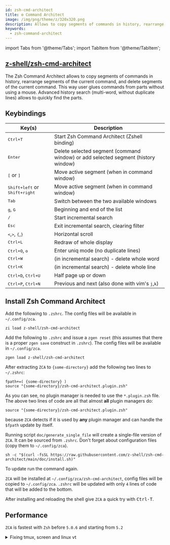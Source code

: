 ```yaml
---
id: zsh-cmd-architect
title: ⚙️ Command Architect
image: /img/png/theme/z/320x320.png
description: Allows to copy segments of commands in history, rearrange segments of the current command, and delete segments of the current command.
keywords:
  - zsh-command-architect
---
```


<!-- @format -->

import Tabs from '@theme/Tabs'; import TabItem from '@theme/TabItem';

## <i class="fa-brands fa-github"></i> [z-shell/zsh-cmd-architect][zsh-cmd-architect]

The Zsh Command Architect allows to copy segments of commands in history, rearrange segments of the current command, and delete segments of the current command. This way user glues commands from parts without using a mouse. Advanced history search (multi-word, without duplicate lines) allows to quickly find the parts.

## Keybindings

| Key(s)                                                                                      | Description                                                                       |
| ------------------------------------------------------------------------------------------- | --------------------------------------------------------------------------------- |
| <kbd><kbd><samp>Ctrl</samp></kbd>+<kbd><samp>T</samp></kbd></kbd>                                                     | Start Zsh Command Architect (Zshell binding)                                      |
| <kbd><samp>Enter</samp></kbd>                                                                            | Delete selected segment (command window) or add selected segment (history window) |
| <kbd><samp>[</samp></kbd> or <kbd><samp>]</samp></kbd>                                                                | Move active segment (when in command window)                                      |
| <kbd><kbd><samp>Shift</samp></kbd>+<kbd><samp>left</samp></kbd></kbd> or <kbd><kbd>Shift</kbd>+<kbd>right</kbd></kbd> | Move active segment (when in command window)                                      |
| <kbd><samp>Tab</samp></kbd>                                                                              | Switch between the two available windows                                          |
| <kbd><samp>g</samp></kbd>, <kbd><samp>G</samp></kbd>                                                                  | Beginning and end of the list                                                     |
| <kbd><samp>/</samp></kbd>                                                                                | Start incremental search                                                          |
| <kbd>Esc</kbd>                                                                              | Exit incremental search, clearing filter                                          |
| <kbd><samp><</samp></kbd>,<kbd><samp>></samp></kbd>, <kbd><samp>{</samp></kbd>,<kbd><samp>}</samp></kbd>                                        | Horizontal scroll                                                                 |
| <kbd><kbd><samp>Ctrl</samp></kbd>+<kbd><samp>L</samp></kbd></kbd>                                                     | Redraw of whole display                                                           |
| <kbd><kbd><samp>Ctrl</samp></kbd>+<kbd><samp>O</samp></kbd></kbd>, <kbd>o</kbd>                                       | Enter uniq mode (no duplicate lines)                                              |
| <kbd><kbd><samp>Ctrl</samp></kbd>+<kbd><samp>W</samp></kbd></kbd>                                                     | (in incremental search) - delete whole word                                       |
| <kbd><kbd><samp>Ctrl</samp></kbd>+<kbd><samp>K</samp></kbd></kbd>                                                     | (in incremental search) - delete whole line                                       |
| <kbd><kbd><samp>Ctrl</samp></kbd>+<kbd><samp>D</samp></kbd></kbd>, <kbd><kbd><samp>Ctrl</samp></kbd>+<kbd><samp>U</samp></kbd></kbd>            | Half page up or down                                                              |
| <kbd><kbd><samp>Ctrl</samp></kbd>+<kbd><samp>P</samp></kbd></kbd>, <kbd><kbd><samp>Ctrl</samp></kbd>+<kbd><samp>N</samp></kbd></kbd>            | Previous and next (also done with vim's <kbd>j</kbd>,<kbd>k</kbd>)                |

## Install Zsh Command Architect

<Tabs>
  <TabItem value="zi" label="Zi" default>

Add the following to `.zshrc`. The config files will be available in `~/.config/zca`.

```shell title="~/.zshrc"
zi load z-shell/zsh-cmd-architect
```

  </TabItem>
  <TabItem value="zgen" label="Zgen">

Add the following to `.zshrc` and issue a `zgen reset` (this assumes that there is a proper `zgen save` construct in `.zshrc`). The config files will be available in `~/.config/zca`.

```shell title="~/.zshrc"
zgen load z-shell/zsh-cmd-architect
```

  </TabItem>
  <TabItem value="manual" label="Manual">

After extracting `ZCA` to `{some-directory}` add the following two lines to `~/.zshrc`:

```shell title="~/.zshrc" showLineNumbers
fpath+=( {some-directory} )
source "{some-directory}/zsh-cmd-architect.plugin.zsh"
```

As you can see, no plugin manager is needed to use the `*.plugin.zsh` file. The above two lines of code are all that almost **all** plugin managers do:

```shell title="~/.zshrc"
source "{some-directory}/zsh-cmd-architect.plugin.zsh"
```

because `ZCA` detects if it is used by **any** plugin manager and can handle the `$fpath` update by itself.

  </TabItem>
  <TabItem value="single-file" label="Single File">

Running script `doc/generate_single_file` will create a single-file version of `ZCA`. It can be sourced from `.zshrc`. Don't forget about configuration files (copy them to `~/.config/zca`).

  </TabItem>
  <TabItem value="standalone" label="Standalone">

```shell
sh -c "$(curl -fsSL https://raw.githubusercontent.com/z-shell/zsh-cmd-architect/main/doc/install.sh)"
```

To update run the command again.

`ZCA` will be installed at `~/.config/zca/zsh-cmd-architect`, config files will be copied to `~/.config/zca`. `.zshrc` will be updated with only `4` lines of code that will be added to the bottom.

After installing and reloading the shell give `ZCA` a quick try with <kbd>Ctrl-T</kbd>.

  </TabItem>
</Tabs>

## Performance

`ZCA` is fastest with `Zsh` before `5.0.6` and starting from `5.2`

<details>
<summary>Fixing tmux, screen and linux vt</summary>

If `TERM=screen-256color` (often a case for `tmux` and `screen` sessions) then
`ncv` terminfo capability will have `2`nd bit set. This in general means that
underline won't work. To fix this by creating your own `ncv=0`-equipped
terminfo file, run:

```shell
{ infocmp -x screen-256color; printf '\t%s\n' 'ncv@,'; } > /tmp/t && tic -x /tmp/t
```

A file will be created in directory `~/.terminfo` and will be automatically
used, `tmux` and `screen` will work. Similar is for Linux virtual terminal:

```shell
{ infocmp -x linux; printf '\t%s\n' 'ncv@,'; } > /tmp/t && tic -x /tmp/t
```

It will not display underline properly, but will instead highlight by a color,
which is quite nice. The same will not work for FreeBSD's vt, `ZCA` will detect
if that vt is used and will revert to highlighting elements via `reverse` mode.

</details>

<!-- end-of-file -->
<!-- links -->
<!-- external -->

[zsh-cmd-architect]: https://github.com/z-shell/zsh-cmd-architect

